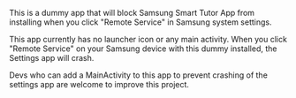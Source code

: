 This is a dummy app that will block Samsung Smart Tutor App from installing when you click "Remote Service" in Samsung system settings.

This app currently has no launcher icon or any main activity. When you click "Remote Service" on your Samsung device with this dummy installed, the Settings app will crash.

Devs who can add a MainActivity to this app to prevent crashing of the settings app are welcome to improve this project.
